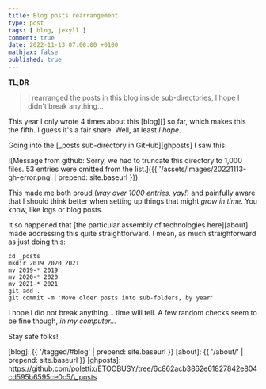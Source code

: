 ```yaml
---
title: Blog posts rearrangement
type: post
tags: [ blog, jekyll ]
comment: true
date: 2022-11-13 07:00:00 +0100
mathjax: false
published: true
---
```


**TL;DR**

> I rearranged the posts in this blog inside sub-directories, I hope I
> didn't break anything...

This year I only wrote 4 times about this [blog][] so far, which makes
this the fifth. I guess it's a fair share. Well, at least *I hope*.

Going into the [_posts sub-directory in GitHub][ghposts] I saw this:

![Message from github: Sorry, we had to truncate this directory to 1,000 files. 53 entries were omitted from the list.]({{ '/assets/images/20221113-gh-error.png' | prepend: site.baseurl }})

This made me both proud (*way over 1000 entries, yay!*) and painfully
aware that I should think better when setting up things that might *grow
in time*. You know, like logs or blog posts.

It so happened that [the particular assembly of technologies
here][about] made addressing this quite straightforward. I mean, as much
straighforward as just doing this:

```
cd _posts
mkdir 2019 2020 2021
mv 2019-* 2019
mv 2020-* 2020
mv 2021-* 2021
git add .
git commit -m 'Move older posts into sub-folders, by year'
```

I hope I did not break anything... time will tell. A few random checks
seem to be fine though, *in my computer...*

Stay safe folks!

[blog]: {{ '/tagged/#blog' | prepend: site.baseurl }}
[about]: {{ '/about/' | prepend: site.baseurl }}
[ghposts]: https://github.com/polettix/ETOOBUSY/tree/6c862acb3862e61827842e804cd595b6595ce0c5/\_posts

